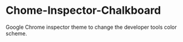 Chome-Inspector-Chalkboard
==========================

Google Chrome inspector theme to change the developer tools color scheme.